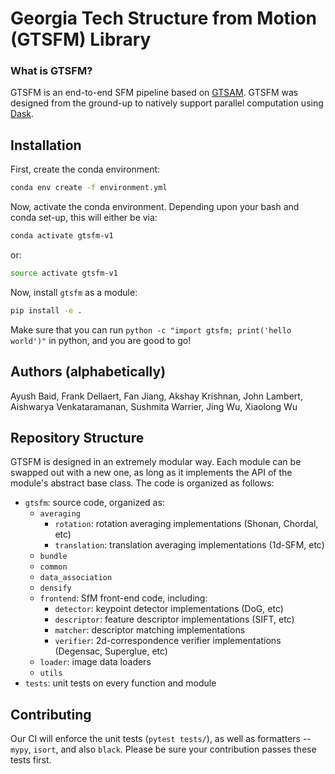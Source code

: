 # Georgia Tech Structure from Motion (GTSFM) Library

### What is GTSFM?
GTSFM is an end-to-end SFM pipeline based on [GTSAM](https://github.com/borglab/gtsam). GTSFM was designed from the ground-up to natively support parallel computation using [Dask](https://dask.org/).

## Installation

First, create the conda environment:
```bash
conda env create -f environment.yml
```
Now, activate the conda environment. Depending upon your bash and conda set-up, this will either be via:
```bash
conda activate gtsfm-v1
```
or:
```bash
source activate gtsfm-v1
```

Now, install `gtsfm` as a module:
```bash
pip install -e .
```
Make sure that you can run `python -c "import gtsfm; print('hello world')"` in python, and you are good to go!

## Authors (alphabetically)

Ayush Baid, Frank Dellaert, Fan Jiang, Akshay Krishnan, John Lambert, Aishwarya Venkataramanan, Sushmita Warrier, Jing Wu, Xiaolong Wu

## Repository Structure

GTSFM is designed in an extremely modular way. Each module can be swapped out with a new one, as long as it implements the API of the module's abstract base class. The code is organized as follows:

- `gtsfm`: source code, organized as:
    - `averaging`
        - `rotation`: rotation averaging implementations (Shonan, Chordal, etc)
        - `translation`: translation averaging implementations (1d-SFM, etc)
    - `bundle`
    - `common`
    - `data_association`
    - `densify`
    - `frontend`: SfM front-end code, including:
        - `detector`: keypoint detector implementations (DoG, etc)
        - `descriptor`: feature descriptor implementations (SIFT, etc)
        - `matcher`: descriptor matching implementations
        - `verifier`: 2d-correspondence verifier implementations (Degensac, Superglue, etc)
    - `loader`: image data loaders
    - `utils`
- `tests`: unit tests on every function and module

## Contributing

Our CI will enforce the unit tests (`pytest tests/`), as well as formatters -- `mypy`, `isort`, and also `black`. Please be sure your contribution passes these tests first.
